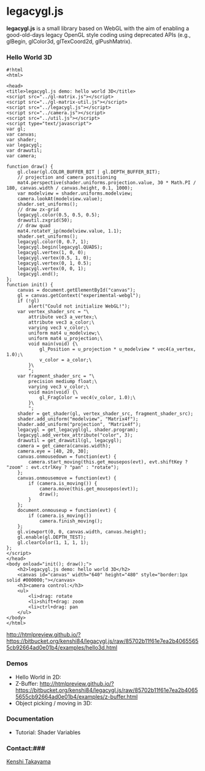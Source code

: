 # legacygl.js #

**legacygl.js** is a small library based on WebGL with the aim of enabling a good-old-days legacy 
OpenGL style coding using deprecated APIs (e.g., glBegin, glColor3d, glTexCoord2d, glPushMatrix).

### Hello World 3D ###

```
#!html
<html>

<head>
<title>legacygl.js demo: hello world 3D</title>
<script src="../gl-matrix.js"></script>
<script src="../gl-matrix-util.js"></script>
<script src="../legacygl.js"></script>
<script src="../camera.js"></script>
<script src="../util.js"></script>
<script type="text/javascript">
var gl;
var canvas;
var shader;
var legacygl;
var drawutil;
var camera;

function draw() {
    gl.clear(gl.COLOR_BUFFER_BIT | gl.DEPTH_BUFFER_BIT);
    // projection and camera positioning
    mat4.perspective(shader.uniforms.projection.value, 30 * Math.PI / 180, canvas.width / canvas.height, 0.1, 1000);
    var modelview = shader.uniforms.modelview;
    camera.lookAt(modelview.value);
    shader.set_uniforms();
    // draw zx-grid
    legacygl.color(0.5, 0.5, 0.5);
    drawutil.zxgrid(50);
    // draw quad
    mat4.rotateY_ip(modelview.value, 1.1);
    shader.set_uniforms();
    legacygl.color(0, 0.7, 1);
    legacygl.begin(legacygl.QUADS);
    legacygl.vertex(1, 0, 0);
    legacygl.vertex(0.5, 1, 0);
    legacygl.vertex(0, 1, 0.5);
    legacygl.vertex(0, 0, 1);
    legacygl.end();
};
function init() {
    canvas = document.getElementById("canvas");
    gl = canvas.getContext("experimental-webgl");
    if (!gl)
        alert("Could not initialize WebGL!");
    var vertex_shader_src = "\
        attribute vec3 a_vertex;\
        attribute vec3 a_color;\
        varying vec3 v_color;\
        uniform mat4 u_modelview;\
        uniform mat4 u_projection;\
        void main(void) {\
            gl_Position = u_projection * u_modelview * vec4(a_vertex, 1.0);\
            v_color = a_color;\
        }\
        ";
    var fragment_shader_src = "\
        precision mediump float;\
        varying vec3 v_color;\
        void main(void) {\
            gl_FragColor = vec4(v_color, 1.0);\
        }\
        ";
    shader = get_shader(gl, vertex_shader_src, fragment_shader_src);
    shader.add_uniform("modelview", "Matrix4f");
    shader.add_uniform("projection", "Matrix4f");
    legacygl = get_legacygl(gl, shader.program);
    legacygl.add_vertex_attribute("color", 3);
    drawutil = get_drawutil(gl, legacygl);
    camera = get_camera(canvas.width);
    camera.eye = [40, 20, 30];
    canvas.onmousedown = function(evt) {
        camera.start_moving(this.get_mousepos(evt), evt.shiftKey ? "zoom" : evt.ctrlKey ? "pan" : "rotate");
    };
    canvas.onmousemove = function(evt) {
        if (camera.is_moving()) {
            camera.move(this.get_mousepos(evt));
            draw();
        }
    };
    document.onmouseup = function(evt) {
        if (camera.is_moving())
            camera.finish_moving();
    };
    gl.viewport(0, 0, canvas.width, canvas.height);
    gl.enable(gl.DEPTH_TEST);
    gl.clearColor(1, 1, 1, 1);
};
</script>
</head>
<body onload="init(); draw();">
    <h2>legacygl.js demo: hello world 3D</h2>
    <canvas id="canvas" width="640" height="480" style="border:1px solid #000000;"></canvas>
    <h3>camera control:</h3>
    <ul>
        <li>drag: rotate
        <li>shift+drag: zoom
        <li>ctrl+drag: pan
    </ul>
</body>
</html>
```
http://htmlpreview.github.io/?https://bitbucket.org/kenshi84/legacygl.js/raw/85702b11f61e7ea2b40655655cb92664ad0e01b4/examples/hello3d.html

### Demos ###
- Hello World in 2D: 
- Z-Buffer: http://htmlpreview.github.io/?https://bitbucket.org/kenshi84/legacygl.js/raw/85702b11f61e7ea2b40655655cb92664ad0e01b4/examples/z-buffer.html
- Object picking / moving in 3D:

### Documentation ###
* Tutorial: Shader Variables

### Contact:###
[Kenshi Takayama](http://research.nii.ac.jp/~takayama/)